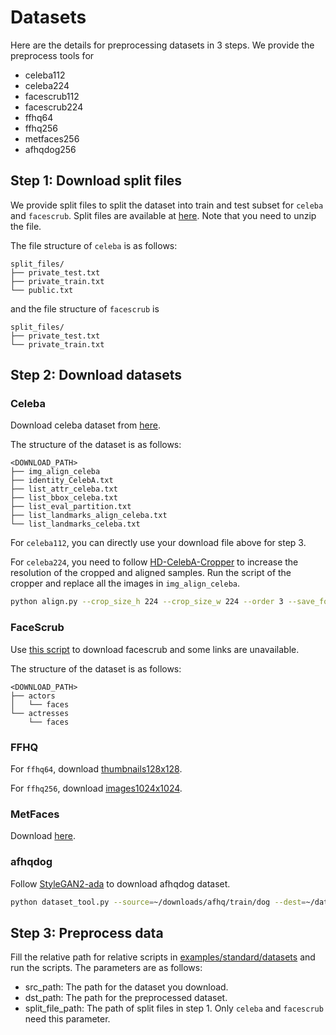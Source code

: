 
# Datasets

Here are the details for preprocessing datasets in 3 steps. We provide the preprocess tools for
+ celeba112
+ celeba224
+ facescrub112
+ facescrub224
+ ffhq64
+ ffhq256
+ metfaces256
+ afhqdog256

## Step 1: Download split files

We provide split files to split the dataset into train and test subset for `celeba` and `facescrub`. Split files are available at [here](https://drive.google.com/drive/folders/13jGV8bsQnxZRMPSVOLzu3OVGWyQf5kpI). Note that you need to unzip the file.

The file structure of `celeba` is as follows: 
```
split_files/
├── private_test.txt
├── private_train.txt
└── public.txt
```

and the file structure of `facescrub` is
```
split_files/
├── private_test.txt
└── private_train.txt
```


## Step 2: Download datasets

### Celeba

Download celeba dataset from [here](https://mmlab.ie.cuhk.edu.hk/projects/CelebA.html).

The structure of the dataset is as follows:
```
<DOWNLOAD_PATH>
├── img_align_celeba
├── identity_CelebA.txt
├── list_attr_celeba.txt
├── list_bbox_celeba.txt
├── list_eval_partition.txt
├── list_landmarks_align_celeba.txt
└── list_landmarks_celeba.txt
```

For `celeba112`, you can directly use your download file above for step 3.

For `celeba224`, you need to follow [HD-CelebA-Cropper](https://github.com/LynnHo/HD-CelebA-Cropper) to increase the resolution of the cropped and aligned samples. Run the script of the cropper and replace all the images in `img_align_celeba`.
```sh
python align.py --crop_size_h 224 --crop_size_w 224 --order 3 --save_format png --face_factor 0.65 --n_worker 32
```

### FaceScrub

Use [this script](https://github.com/faceteam/facescrub) to download facescrub and some links are unavailable.

The structure of the dataset is as follows:
```
<DOWNLOAD_PATH>
├── actors
│   └── faces
└── actresses
    └── faces
```

### FFHQ

For `ffhq64`, download [thumbnails128x128](https://drive.google.com/drive/folders/1tg-Ur7d4vk1T8Bn0pPpUSQPxlPGBlGfv).

For `ffhq256`, download [images1024x1024](https://drive.google.com/drive/folders/1tZUcXDBeOibC6jcMCtgRRz67pzrAHeHL).

### MetFaces

Download [here](https://drive.google.com/drive/folders/1iChdwdW7mZFUyivKtDwL8ehCNhYKQz6D).

### afhqdog

Follow [StyleGAN2-ada](https://github.com/NVlabs/stylegan2-ada-pytorch) to download afhqdog dataset.
```sh
python dataset_tool.py --source=~/downloads/afhq/train/dog --dest=~/datasets/afhqdog.zip
```

## Step 3: Preprocess data

Fill the relative path for relative scripts in [examples/standard/datasets](../examples/standard/datasets) and run the scripts. The parameters are as follows:
+ src_path: The path for the dataset you download.
+ dst_path: The path for the preprocessed dataset.
+ split_file_path: The path of split files in step 1. Only `celeba` and `facescrub` need this parameter.
